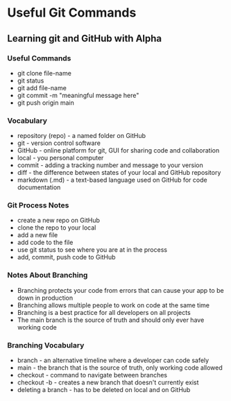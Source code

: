 # Useful Git Commands

## Learning git and GitHub with Alpha

### Useful Commands

- git clone file-name
- git status
- git add file-name
- git commit -m "meaningful message here"
- git push origin main

### Vocabulary

- repository (repo) - a named folder on GitHub
- git - version control software
- GitHub - online platform for git, GUI for sharing code and collaboration
- local - you personal computer
- commit - adding a tracking number and message to your version
- diff - the difference between states of your local and GitHub repository
- markdown (.md) - a text-based language used on GitHub for code documentation

### Git Process Notes

- create a new repo on GitHub
- clone the repo to your local
- add a new file
- add code to the file
- use git status to see where you are at in the process
- add, commit, push code to GitHub

### Notes About Branching

- Branching protects your code from errors that can cause your app to be down in production
- Branching allows multiple people to work on code at the same time
- Branching is a best practice for all developers on all projects
- The main branch is the source of truth and should only ever have working code

### Branching Vocabulary

- branch - an alternative timeline where a developer can code safely
- main - the branch that is the source of truth, only working code allowed
- checkout - command to navigate between branches
- checkout -b - creates a new branch that doesn't currently exist
- deleting a branch - has to be deleted on local and on GitHub
